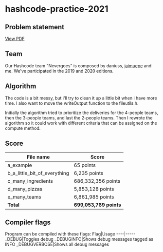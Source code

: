 # hashcode-practice-2021
 
## Problem statement
[View PDF](https://github.com/alorodri/hashcode-practice-2021/blob/main/src/practice_round_2021_v3.pdf)

## Team
Our Hashcode team "Nevergoes" is composed by daniuss, [jaimuepe](https://github.com/jaimuepe) and me. We've participated in the 2019 and 2020 editions.

## Algorithm
The code is a bit messy, but i'll try to clean it up a little bit when i have more time. I also want to move the writeOutput function to the fileutils.h.

Initially the algorithm tried to prioritize the deliveries for the 4-people teams, then the 3-people teams, and last the 2-people teams.
Then I rewrote the algorithm so it could work with different criteria that can be assigned on the compute method.

## Score
File name | Score
----------|-------
a_example|65 points
b_a_little_bit_of_everything|6,235 points
c_many_ingredients|686,332,356 points
d_many_pizzas|5,853,128 points
e_many_teams|6,861,985 points
**Total**|**699,053,769 points**

## Compiler flags
Program can be compiled with these flags:
Flag|Usage
----|-----
_DEBUG|Toggles debug
_DEBUGINFO|Shows debug messages tagged as INFO
_DEBUGVERBOSE|Shows all debug messages
